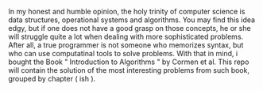    In my honest and humble opinion, the holy trinity of computer science is data structures,
operational systems and algorithms. You may find this idea edgy, but if one does not have
a good grasp on those concepts, he or she will struggle quite a lot when dealing with more
sophisticated problems. After all, a true programmer is not someone who memorizes syntax,
but who can use computatinal tools to solve problems.
    With that in mind, i bought the Book " Introduction to Algorithms " by Cormen et al. This
repo will contain the solution of the most interesting problems from such book, grouped by chapter
( ish ).
